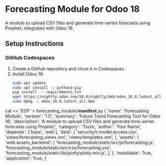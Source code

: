 # Forecasting Module for Odoo 18

A module to upload CSV files and generate time-series forecasts using Prophet, integrated with Odoo 18.

## Setup Instructions

### GitHub Codespaces
1. Create a GitHub repository and clone it in Codespaces.
2. Install Odoo 18:
   ```bash
   sudo apt update
   sudo apt install -y python3-pip
   pip install -r requirements.txt
   wget https://nightly.odoo.com/18.0/nightly/deb/odoo_18.0.latest_all.deb
   sudo dpkg -i odoo_18.0.latest_all.deb
cat << 'EOF' > forecasting_module/__manifest__.py
{
    'name': 'Forecasting Module',
    'version': '1.0',
    'summary': 'Future Trend Forecasting Tool for Odoo 18',
    'description': 'A module to upload CSV files and generate time-series forecasts using Prophet.',
    'category': 'Tools',
    'author': 'Your Name',
    'depends': ['base', 'web'],
    'data': [
        'security/ir.model.access.csv',
        'views/forecasting_views.xml',
        'views/templates.xml',
    ],
    'assets': {
        'web.assets_backend': [
            'forecasting_module/static/src/js/forecasting.js',
            'forecasting_module/static/src/css/forecasting.css',
            'forecasting_module/static/lib/plotly/plotly.min.js',
        ],
    },
    'installable': True,
    'application': True,
}
